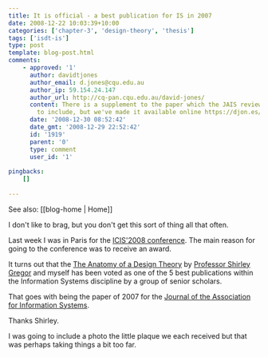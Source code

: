 ```yaml
---
title: It is official - a best publication for IS in 2007
date: 2008-12-22 10:03:39+10:00
categories: ['chapter-3', 'design-theory', 'thesis']
tags: ['isdt-is']
type: post
template: blog-post.html
comments:
    - approved: '1'
      author: davidtjones
      author_email: d.jones@cqu.edu.au
      author_ip: 59.154.24.147
      author_url: http://cq-pan.cqu.edu.au/david-jones/
      content: There is a supplement to the paper which the JAIS reviewers didn't wish
        to include, but we've made it available online https://djon.es/blog/2008/10/09/the-anatomy-of-a-design-science-paper-a-research-note/
      date: '2008-12-30 08:52:42'
      date_gmt: '2008-12-29 22:52:42'
      id: '1919'
      parent: '0'
      type: comment
      user_id: '1'
    
pingbacks:
    []
    
---
```


See also: [[blog-home | Home]]

I don't like to brag, but you don't get this sort of thing all that often.

Last week I was in Paris for the [ICIS'2008 conference](http://www.icis2008.org/). The main reason for going to the conference was to receive an award.

It turns out that the [The Anatomy of a Design Theory](http://aisel.aisnet.org/jais/vol8/iss5/1/) by [Professor Shirley Gregor](http://www.cbe.anu.edu.au/staff/info.asp?Surname=Gregor&Firstname=Shirley) and myself has been voted as one of the 5 best publications within the Information Systems discipline by a group of senior scholars.

That goes with being the paper of 2007 for the [Journal of the Association for Information Systems](http://aisel.aisnet.org/jais/).

Thanks Shirley.

I was going to include a photo the little plaque we each received but that was perhaps taking things a bit too far.